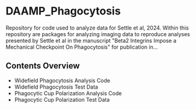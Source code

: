 # DAAMP_Phagocytosis
Repository for code used to analyze data for Settle et al, 2024.
Within this repository are packages for analyzing imaging data to reproduce analyses presented by Settle et al in the manuscript "Beta2 Integrins Impose a Mechanical Checkpoint On Phagocytosis" for publication in...

## Contents Overview

- Widefield Phagocytosis Analysis Code
- Widefield Phagocytosis Test Data
- Phagocytic Cup Polarization Analysis Code
- Phagocytic Cup Polarization Test Data

##  
